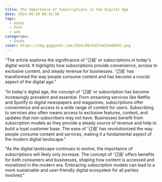 ```yaml
---
title: The Importance of Subscriptions in the Digital Age
date: 2024-08-28 06:41:56
tags:
  - Goods
  - Post
  - web
categories:
  - Goods
cover: https://img.ggggoods.com/2024/08/645fa415e86941.png
---
```


"The article explores the significance of '订阅' or subscriptions in today's digital world. It highlights how subscriptions provide convenience, access to exclusive content, and steady revenue for businesses. '订阅' has transformed the way people consume content and has become a crucial aspect of the digital age."

"In today's digital age, the concept of '订阅' or subscription has become increasingly prevalent and essential. From streaming services like Netflix and Spotify to digital newspapers and magazines, subscriptions offer convenience and access to a wide range of content for users. Subscribing to services also often means access to exclusive features, content, and updates that non-subscribers may not have. Businesses benefit from subscription models as they provide a steady source of revenue and help to build a loyal customer base. The ease of '订阅' has revolutionized the way people consume content and services, making it a fundamental aspect of the modern digital landscape."

"As the digital landscape continues to evolve, the importance of subscriptions will likely only increase. The concept of '订阅' offers benefits for both consumers and businesses, shaping how content is accessed and monetized in the modern era. Embracing subscription models can lead to a more sustainable and user-friendly digital ecosystem for all parties involved."
